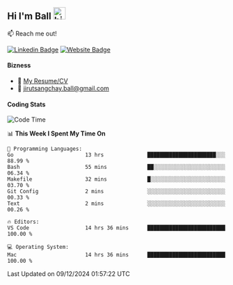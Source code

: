 ## Hi I'm Ball <img src="https://user-images.githubusercontent.com/1303154/88677602-1635ba80-d120-11ea-84d8-d263ba5fc3c0.gif" width="28px" height="28px" alt="hi">
 
:mailbox: Reach me out!

[![Linkedin Badge](https://img.shields.io/badge/-Jirut-0e76a8?style=flat&labelColor=0e76a8&logo=linkedin&logoColor=white)](https://www.linkedin.com/in/jirut-sangchay-338370251)
[![Website Badge](https://img.shields.io/badge/Website-184aa8?logo=website&logoColor=)](https://resume-jirut.web.app)

<!-- TODO: Add last video link -->
#### Bizness
- :paperclip: [My Resume/CV](https://github.com/Jirut01/Jirut01/blob/main/resume_jirut.pdf)
- :email: jirutsangchay.ball@gmail.com

#### Coding Stats


<!--START_SECTION:waka-->
![Code Time](http://img.shields.io/badge/Code%20Time-1%2C820%20hrs%2032%20mins-blue)

📊 **This Week I Spent My Time On** 

```text
💬 Programming Languages: 
Go                       13 hrs              ██████████████████████░░░   88.99 % 
Bash                     55 mins             ██░░░░░░░░░░░░░░░░░░░░░░░   06.34 % 
Makefile                 32 mins             █░░░░░░░░░░░░░░░░░░░░░░░░   03.70 % 
Git Config               2 mins              ░░░░░░░░░░░░░░░░░░░░░░░░░   00.33 % 
Text                     2 mins              ░░░░░░░░░░░░░░░░░░░░░░░░░   00.26 % 

🔥 Editors: 
VS Code                  14 hrs 36 mins      █████████████████████████   100.00 % 

💻 Operating System: 
Mac                      14 hrs 36 mins      █████████████████████████   100.00 % 
```


 Last Updated on 09/12/2024 01:57:22 UTC
<!--END_SECTION:waka-->
